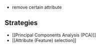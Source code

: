 - remove certain attribute
## Strategies
- [[Principal Components Analysis (PCA)]]
- [[Attribute (Feature) selection]]